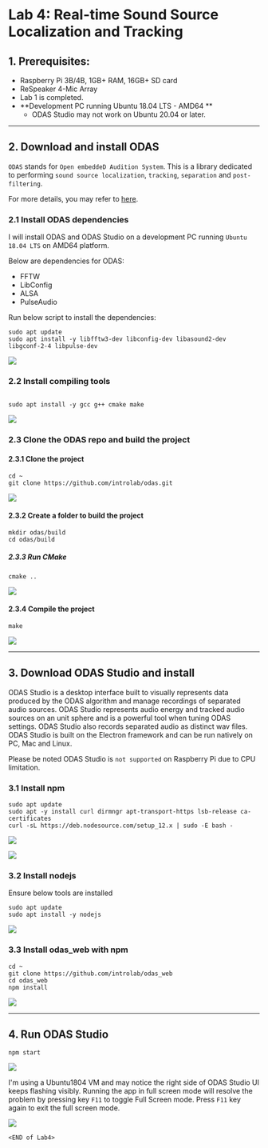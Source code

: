 # Lab 4: Real-time Sound Source Localization and Tracking


## 1. Prerequisites:

- Raspberry Pi 3B/4B, 1GB+ RAM, 16GB+ SD card
- ReSpeaker 4-Mic Array
- Lab 1 is completed.
- **Development PC running Ubuntu 18.04 LTS - AMD64 **
  - ODAS Studio may not work on Ubuntu 20.04 or later.

---

## 2. Download and install ODAS

`ODAS` stands for `Open embeddeD Audition System`. This is a library dedicated to performing `sound source localization`, `tracking`, `separation` and `post-filtering`.

For more details, you may refer to [here](https://github.com/introlab/odas).


### 2.1 Install ODAS dependencies

I will install ODAS and ODAS Studio on a development PC running `Ubuntu 18.04 LTS` on AMD64 platform.

Below are dependencies for ODAS:
- FFTW
- LibConfig
- ALSA
- PulseAudio

Run below script to install the dependencies:

```
sudo apt update
sudo apt install -y libfftw3-dev libconfig-dev libasound2-dev libgconf-2-4 libpulse-dev
```

![](images/install_odas_dependencies.jpg)

### 2.2 Install compiling tools

```

sudo apt install -y gcc g++ cmake make
```
![](images/install_compiling_tools.jpg)

### 2.3 Clone the ODAS repo and build the project

#### 2.3.1  Clone the project
```
cd ~
git clone https://github.com/introlab/odas.git
```
![](images/clone_odas.jpg)


#### 2.3.2 Create a folder to build the project

```
mkdir odas/build
cd odas/build
```

##### 2.3.3 Run CMake

```
cmake ..
```

![](images/cmake_odas.jpg)


#### 2.3.4 Compile the project

```
make
```

![](images/make_odas.jpg)

---

## 3. Download ODAS Studio and install

ODAS Studio is a desktop interface built to visually represents data produced by the ODAS algorithm and manage recordings of separated audio sources. ODAS Studio represents audio energy and tracked audio sources on an unit sphere and is a powerful tool when tuning ODAS settings. ODAS Studio also records separated audio as distinct wav files. ODAS Studio is built on the Electron framework and can be run natively on PC, Mac and Linux.

Please be noted ODAS Studio is `not supported` on Raspberry Pi due to CPU limitation.

### 3.1 Install npm

```
sudo apt update
sudo apt -y install curl dirmngr apt-transport-https lsb-release ca-certificates
curl -sL https://deb.nodesource.com/setup_12.x | sudo -E bash -
```

![](images/install_npm-1.jpg)

![](images/install_npm-2.jpg)



### 3.2 Install nodejs

Ensure below tools are installed

```
sudo apt update
sudo apt install -y nodejs 
```

![](images/install_nodejs.jpg)

### 3.3 Install odas_web with npm

```
cd ~
git clone https://github.com/introlab/odas_web
cd odas_web
npm install
```

![](images/npm_install_odas_studio.jpg)


---

## 4. Run ODAS Studio

```
npm start
```

![](images/npm_start_odas_studio.jpg)

I'm using a Ubuntu1804 VM and may notice the right side of ODAS Studio UI keeps flashing visibly. Running the app in full screen mode will resolve the problem by pressing key `F11` to toggle Full Screen mode. Press `F11` key again to exit the full screen mode.

![](images/run_odas_studio.jpg)



`<END of Lab4>`


